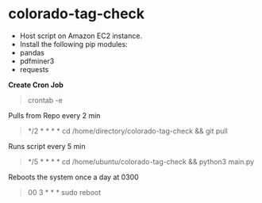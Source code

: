 # colorado-tag-check

- Host script on Amazon EC2 instance.
- Install the following pip modules:
 - pandas
 - pdfminer3
 - requests

**Create Cron Job**

> crontab -e

Pulls from Repo every 2 min
> */2 * * * * cd /home/directory/colorado-tag-check && git pull

Runs script every 5 min
> */5 * * * * cd /home/ubuntu/colorado-tag-check && python3 main.py

Reboots the system once a day at 0300
> 00 3 * * * sudo reboot
